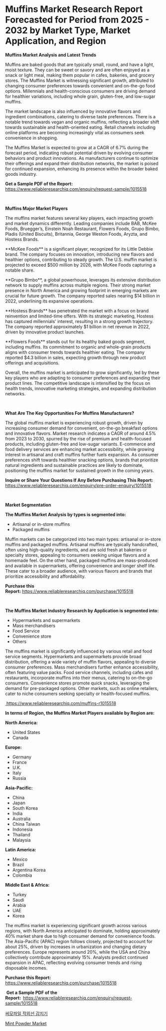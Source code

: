 <p><h1>Muffins Market Research Report Forecasted for Period from 2025 -  2032 by Market Type, Market Application, and Region</h1></p><p><strong>Muffins Market Analysis and Latest Trends</strong></p>
<p><p>Muffins are baked goods that are typically small, round, and have a light, moist texture. They can be sweet or savory and are often enjoyed as a snack or light meal, making them popular in cafes, bakeries, and grocery stores. The Muffins Market is witnessing significant growth, attributed to changing consumer preferences towards convenient and on-the-go food options. Millennials and health-conscious consumers are driving demand for healthier variations, including whole grain, gluten-free, and low-sugar muffins.</p><p>The market landscape is also influenced by innovative flavors and ingredient combinations, catering to diverse taste preferences. There is a notable trend towards vegan and organic muffins, reflecting a broader shift towards sustainable and health-oriented eating. Retail channels including online platforms are becoming increasingly vital as consumers seek convenience in shopping.</p><p>The Muffins Market is expected to grow at a CAGR of 6.7% during the forecast period, indicating robust potential driven by evolving consumer behaviors and product innovations. As manufacturers continue to optimize their offerings and expand their distribution networks, the market is poised for continued expansion, enhancing its presence within the broader baked goods industry.</p></p>
<p><strong>Get a Sample PDF of the Report:&nbsp;</strong> <a href="https://www.reliableresearchiq.com/enquiry/request-sample/1015518?utm_campaign=2459&utm_medium=2&utm_source=Github&utm_content=ia&utm_term=15022025&utm_id=muffins">https://www.reliableresearchiq.com/enquiry/request-sample/1015518</a></p>
<p>&nbsp;</p>
<p><strong>Muffins Major Market Players</strong></p>
<p><p>The muffins market features several key players, each impacting growth and market dynamics differently. Leading companies include BAB, McKee Foods, Bruegger’s, Einstein Noah Restaurant, Flowers Foods, Grupo Bimbo, Pladis (United Biscuits), Britannia, George Weston Foods, Aryzta, and Hostess Brands.</p><p>**McKee Foods** is a significant player, recognized for its Little Debbie brand. The company focuses on innovation, introducing new flavors and healthier options, contributing to steady growth. The U.S. muffin market is projected to exceed $500 million by 2026, with McKee Foods capturing a notable share.</p><p>**Grupo Bimbo**, a global powerhouse, leverages its extensive distribution network to supply muffins across multiple regions. Their strong market presence in North America and growing footprint in emerging markets are crucial for future growth. The company reported sales nearing $14 billion in 2022, underlining its expansive operations.</p><p>**Hostess Brands** has penetrated the market with a focus on brand reinvention and limited-time offers. With its strategic marketing, Hostess has captured millennials' interest, resulting in a strong growth trajectory. The company reported approximately $1 billion in net revenue in 2022, driven by innovative product launches.</p><p>**Flowers Foods** stands out for its healthy baked goods segment, including muffins. Its commitment to organic and whole-grain products aligns with consumer trends towards healthier eating. The company reported $4.3 billion in sales, expecting growth through new product offerings and acquisitions.</p><p>Overall, the muffins market is anticipated to grow significantly, led by these key players who are adapting to consumer preferences and expanding their product lines. The competitive landscape is intensified by the focus on health trends, innovative marketing strategies, and expanding distribution networks.</p></p>
<p>&nbsp;</p>
<p><strong>What Are The Key Opportunities For Muffins Manufacturers?</strong></p>
<p><p>The global muffins market is experiencing robust growth, driven by increasing consumer demand for convenient, on-the-go breakfast options and innovative flavors. Market research indicates a CAGR of around 4.5% from 2023 to 2030, spurred by the rise of premium and health-focused products, including gluten-free and low-sugar variants. E-commerce and food delivery services are enhancing market accessibility, while growing interest in artisanal and craft muffins further fuels expansion. As consumer preferences shift towards healthier snacking options, brands that prioritize natural ingredients and sustainable practices are likely to dominate, positioning the muffins market for sustained growth in the coming years.</p></p>
<p><strong>Inquire or Share Your Questions If Any Before Purchasing This Report:</strong> <a href="https://www.reliableresearchiq.com/enquiry/pre-order-enquiry/1015518?utm_campaign=2459&utm_medium=2&utm_source=Github&utm_content=ia&utm_term=15022025&utm_id=muffins">https://www.reliableresearchiq.com/enquiry/pre-order-enquiry/1015518</a></p>
<p>&nbsp;</p>
<p><strong>Market Segmentation</strong></p>
<p><strong>The Muffins Market Analysis by types is segmented into:</strong></p>
<p><ul><li>Artisanal or in-store muffins</li><li>Packaged muffins</li></ul></p>
<p><p>Muffin markets can be categorized into two main types: artisanal or in-store muffins and packaged muffins. Artisanal muffins are typically handcrafted, often using high-quality ingredients, and are sold fresh at bakeries or specialty stores, appealing to consumers seeking unique flavors and a homemade feel. On the other hand, packaged muffins are mass-produced and available in supermarkets, offering convenience and longer shelf life. These cater to a broader audience, with various flavors and brands that prioritize accessibility and affordability.</p></p>
<p><strong>Purchase this Report:&nbsp;</strong><a href="https://www.reliableresearchiq.com/purchase/1015518?utm_campaign=2459&utm_medium=2&utm_source=Github&utm_content=ia&utm_term=15022025&utm_id=muffins">https://www.reliableresearchiq.com/purchase/1015518</a></p>
<p>&nbsp;</p>
<p><strong>The Muffins Market Industry Research by Application is segmented into:</strong></p>
<p><ul><li>Hypermarkets and supermarkets</li><li>Mass merchandisers</li><li>Food Service</li><li>Convenience store</li><li>Others</li></ul></p>
<p><p>The muffins market is significantly influenced by various retail and food service segments. Hypermarkets and supermarkets provide broad distribution, offering a wide variety of muffin flavors, appealing to diverse consumer preferences. Mass merchandisers further enhance accessibility, often featuring value packs. Food service channels, including cafes and restaurants, incorporate muffins into their menus, catering to on-the-go consumers. Convenience stores promote quick snacks, leveraging the demand for pre-packaged options. Other markets, such as online retailers, cater to niche consumers seeking specialty or health-focused muffins.</p></p>
<p><a href="https://www.reliableresearchiq.com/muffins-r1015518?utm_campaign=2459&utm_medium=2&utm_source=Github&utm_content=ia&utm_term=15022025&utm_id=muffins">&nbsp;https://www.reliableresearchiq.com/muffins-r1015518</a></p>
<p><strong>In terms of Region, the Muffins Market Players available by Region are:</strong></p>
<p>
    <p> <strong> North America: </strong>
        <ul>
            <li>United States</li>
            <li>Canada</li>
        </ul>
        </p> 
    <p> <strong> Europe: </strong>
        <ul>
            <li>Germany</li>
            <li>France</li>
            <li>U.K.</li>
            <li>Italy</li>
            <li>Russia</li>
        </ul>
        </p> 
    <p> <strong> Asia-Pacific: </strong>
        <ul>
            <li>China</li>
            <li>Japan</li>
            <li>South Korea</li>
            <li>India</li>
            <li>Australia</li>
            <li>China Taiwan</li>
            <li>Indonesia</li>
            <li>Thailand</li>
            <li>Malaysia</li>
        </ul>
        </p> 
    <p> <strong> Latin America: </strong>
        <ul>
            <li>Mexico</li>
            <li>Brazil</li>
            <li>Argentina Korea</li>
            <li>Colombia</li>
        </ul>
        </p> 
    <p> <strong> Middle East & Africa: </strong>
        <ul>
            <li>Turkey</li>
            <li>Saudi</li>
            <li>Arabia</li>
            <li>UAE</li>
            <li>Korea</li>
        </ul>
    </p>
    </p>
<p><p>The muffins market is experiencing significant growth across various regions, with North America anticipated to dominate, holding approximately 40% market share due to high consumer demand for convenience foods. The Asia-Pacific (APAC) region follows closely, projected to account for about 25%, driven by increases in urbanization and changing dietary preferences. Europe represents around 20%, while the USA and China collectively contribute approximately 15%. Analysts predict continued expansion in APAC, reflecting evolving consumer trends and rising disposable incomes.</p></p>
<p><strong>Purchase this Report: </strong><a href="https://www.reliableresearchiq.com/purchase/1015518?utm_campaign=2459&utm_medium=2&utm_source=Github&utm_content=ia&utm_term=15022025&utm_id=muffins">https://www.reliableresearchiq.com/purchase/1015518</a></p>
<p>&nbsp;<strong>Get a Sample PDF of the Report:&nbsp;&nbsp;</strong><a href="https://www.reliableresearchiq.com/enquiry/request-sample/1015518?utm_campaign=2459&utm_medium=2&utm_source=Github&utm_content=ia&utm_term=15022025&utm_id=muffins">https://www.reliableresearchiq.com/enquiry/request-sample/1015518</a></p>
<p><strong></strong></p>
<p><p><a href="https://github.com/laholand/Market-Research-Report-List-7/blob/main/927308237032.md?utm_campaign=2459&utm_medium=2&utm_source=Github&utm_content=ia&utm_term=15022025&utm_id=muffins">써모파일 적외선 감지기</a></p><p><a href="https://github.com/hartsockdonnette82/Market-Research-Report-List-1/blob/main/mint-powder-market.md?utm_campaign=2459&utm_medium=2&utm_source=Github&utm_content=ia&utm_term=15022025&utm_id=muffins">Mint Powder Market</a></p></p>